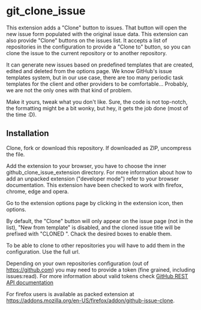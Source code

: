 # git_clone_issue

This extension adds a "Clone" button to issues. That button will open the new issue form populated with the original issue data. This extension can also provide "Clone" buttons on the issues list. It accepts a list of repositories in the configuration to provide a "Clone to" button, so you can clone the issue to the current repository or to another repository.

It can generate new issues based on predefined templates that are created, edited and deleted from the options page. We know GitHub's issue templates system, but in our use case, there are too many periodic task templates for the client and other providers to be comfortable... Probably, we are not the only ones with that kind of problem.

Make it yours, tweak what you don't like. Sure, the code is not top-notch, the formatting might be a bit wonky, but hey, it gets the job done (most of the time :D).

## Installation

Clone, fork or download this repository. If downloaded as ZIP, uncompress the file.

Add the extension to your browser, you have to choose the inner github_clone_issue_extension directory. For more information about how to add an unpacked extension ("developer mode") refer to your browser documentation. This extension have been checked to work with firefox, chrome, edge and opera.

Go to the extension options page by clicking in the extension icon, then options.

By default, the "Clone" button will only appear on the issue page (not in the list), "New from template" is disabled, and the cloned issue title will be prefixed with "CLONED ". Chack the desired boxes to enable them.

To be able to clone to other repositories you will have to add them in the configuration. Use the full url.

Depending on your own repositories configuration (out of https://github.com) you may need to provide a token (fine grained, including issues:read). For more information about valid tokens check [GitHub REST API documentation](https://docs.github.com/en/enterprise-server@3.12/rest/issues/issues?apiVersion=2022-11-28#get-an-issue)

For firefox users is available as packed extension at https://addons.mozilla.org/en-US/firefox/addon/github-issue-clone.
